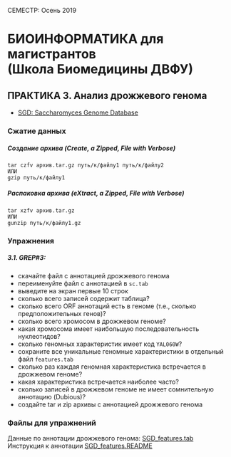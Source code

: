 СЕМЕСТР: Осень 2019

# БИОИНФОРМАТИКА для магистрантов<br/>(Школа Биомедицины ДВФУ)

## ПРАКТИКА 3. Анализ дрожжевого генома

* [SGD: Saccharomyces Genome Database](http://www.yeastgenome.org/)

### Сжатие данных

##### **Создание архива** (Create, a Zipped, File with Verbose)
```
tar czfv архив.tar.gz путь/к/файлу1 путь/к/файлу2
ИЛИ
gzip путь/к/файлу1 
```

##### **Распаковка архива** (eXtract, a Zipped, File with Verbose)
```
tar xzfv архив.tar.gz
ИЛИ
gunzip путь/к/файлу1.gz 
```

### Упражнения

##### 3.1. GREP#3:
* скачайте файл с аннотацией дрожжевого генома
* переименуйте файл с аннотацией в `sc.tab`
* выведите на экран первые 10 строк
* сколько всего записей содержит таблица?
* сколько всего ORF аннотаций есть в геноме (т.е., сколько предположительных генов)?
* сколько всего хромосом в дрожжевом геноме?
* какая хромосома имеет наибольшую последовательность нуклеотидов?
* сколько геномных характеристик имеет код `YAL060W`?
* сохраните все уникальные геномные характеристики в отдельный файл `features.tab`
* сколько раз каждая геномная характеристика встречается в дрожжевом геноме?
* какая характеристика встречается наиболее часто?
* сколько записей в дрожжевом геноме не имеет сомнительную аннотацию (Dubious)?
* создайте tar и zip архивы с аннотацией дрожжевого генома

### Файлы для упражнений

   Данные по аннотации дрожжевого генома: [SGD_features.tab](https://downloads.yeastgenome.org/curation/chromosomal_feature/SGD_features.tab)  
   Инструкция к аннотации [SGD_features.README](https://downloads.yeastgenome.org/curation/chromosomal_feature/SGD_features.README)  
   
